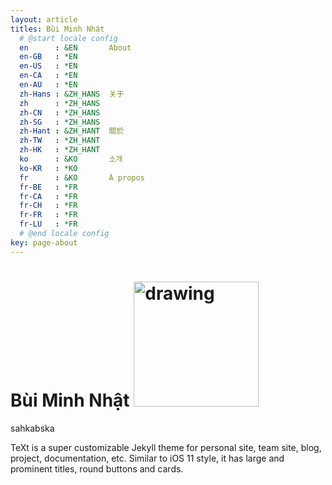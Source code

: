 ```yaml
---
layout: article
titles: Bùi Minh Nhật
  # @start locale config
  en      : &EN       About
  en-GB   : *EN
  en-US   : *EN
  en-CA   : *EN
  en-AU   : *EN
  zh-Hans : &ZH_HANS  关于
  zh      : *ZH_HANS
  zh-CN   : *ZH_HANS
  zh-SG   : *ZH_HANS
  zh-Hant : &ZH_HANT  關於
  zh-TW   : *ZH_HANT
  zh-HK   : *ZH_HANT
  ko      : &KO       소개
  ko-KR   : *KO
  fr      : &KO       À propos
  fr-BE   : *FR
  fr-CA   : *FR
  fr-CH   : *FR
  fr-FR   : *FR
  fr-LU   : *FR
  # @end locale config
key: page-about
---
```


 
# Bùi Minh Nhật  <img src="https://avatars3.githubusercontent.com/u/39076547?s=460&v=4" alt="drawing" width="200"/>


sahkabska

TeXt is a super customizable Jekyll theme for personal site, team site, blog, project, documentation, etc. Similar to iOS 11 style, it has large and prominent titles, round buttons and cards.
